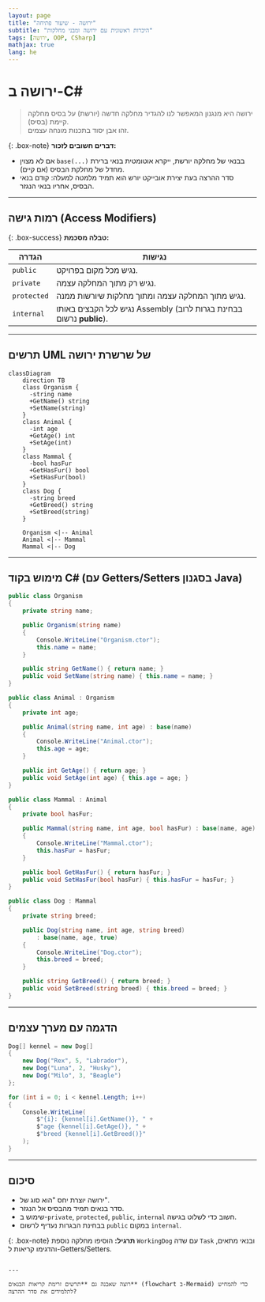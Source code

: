 ```yaml
---
layout: page
title: "ירושה - שיעור פתיחה"
subtitle: "היכרות ראשונית עם ירושה ומבני מחלקות"
tags: [ירושה, OOP, CSharp]
mathjax: true
lang: he
---
```


# ירושה ב-C#

> ירושה היא מנגנון המאפשר לנו להגדיר מחלקה חדשה (יורשת) על בסיס מחלקה קיימת (בסיס).  
> זהו אבן יסוד בתכנות מונחה עצמים.

{: .box-note}
**דברים חשובים לזכור:**
- אם לא מצוין `base(...)` בבנאי של מחלקה יורשת, ייקרא אוטומטית בנאי ברירת מחדל של מחלקת הבסיס (אם קיים).  
- סדר ההרצה בעת יצירת אובייקט יורש הוא תמיד מלמטה למעלה: קודם בנאי הבסיס, אחריו בנאי הנגזר.

---

## רמות גישה (Access Modifiers)

{: .box-success}
**טבלה מסכמת:**

| הגדרה       | נגישות                                                                 |
|-------------|------------------------------------------------------------------------|
| `public`    | נגיש מכל מקום בפרויקט.                                                 |
| `private`   | נגיש רק מתוך המחלקה עצמה.                                              |
| `protected` | נגיש מתוך המחלקה עצמה ומתוך מחלקות שיורשות ממנה.                       |
| `internal`  | נגיש לכל הקבצים באותו Assembly (בבחינת בגרות לרוב נרשום **public**). |

---

## תרשים UML של שרשרת ירושה

```mermaid
classDiagram
    direction TB
    class Organism {
      -string name
      +GetName() string
      +SetName(string)
    }
    class Animal {
      -int age
      +GetAge() int
      +SetAge(int)
    }
    class Mammal {
      -bool hasFur
      +GetHasFur() bool
      +SetHasFur(bool)
    }
    class Dog {
      -string breed
      +GetBreed() string
      +SetBreed(string)
    }

    Organism <|-- Animal
    Animal <|-- Mammal
    Mammal <|-- Dog
````

---

## מימוש בקוד C# (עם Getters/Setters בסגנון Java)

```csharp
public class Organism
{
    private string name;

    public Organism(string name)
    {
        Console.WriteLine("Organism.ctor");
        this.name = name;
    }

    public string GetName() { return name; }
    public void SetName(string name) { this.name = name; }
}

public class Animal : Organism
{
    private int age;

    public Animal(string name, int age) : base(name)
    {
        Console.WriteLine("Animal.ctor");
        this.age = age;
    }

    public int GetAge() { return age; }
    public void SetAge(int age) { this.age = age; }
}

public class Mammal : Animal
{
    private bool hasFur;

    public Mammal(string name, int age, bool hasFur) : base(name, age)
    {
        Console.WriteLine("Mammal.ctor");
        this.hasFur = hasFur;
    }

    public bool GetHasFur() { return hasFur; }
    public void SetHasFur(bool hasFur) { this.hasFur = hasFur; }
}

public class Dog : Mammal
{
    private string breed;

    public Dog(string name, int age, string breed)
        : base(name, age, true)
    {
        Console.WriteLine("Dog.ctor");
        this.breed = breed;
    }

    public string GetBreed() { return breed; }
    public void SetBreed(string breed) { this.breed = breed; }
}
```

---

## הדגמה עם מערך עצמים

```csharp
Dog[] kennel = new Dog[]
{
    new Dog("Rex", 5, "Labrador"),
    new Dog("Luna", 2, "Husky"),
    new Dog("Milo", 3, "Beagle")
};

for (int i = 0; i < kennel.Length; i++)
{
    Console.WriteLine(
        $"{i}: {kennel[i].GetName()}, " +
        $"age {kennel[i].GetAge()}, " +
        $"breed {kennel[i].GetBreed()}"
    );
}
```

---

## סיכום

* ירושה יוצרת יחס "הוא סוג של".
* סדר בנאים תמיד מהבסיס אל הנגזר.
* שימוש ב-`private`, `protected`, `public`, `internal` חשוב כדי לשלוט בגישה.
* בבחינת הבגרות נעדיף לרשום `public` במקום `internal`.

{: .box-note}
**תרגיל:** הוסיפו מחלקה נוספת `WorkingDog` עם שדה `Task` ובנאי מתאים, והדגימו קריאות ל-Getters/Setters.

```

---

רוצה שאבנה גם **תרשים זרימת קריאות הבנאים** (flowchart ב-Mermaid) כדי להמחיש לתלמידים את סדר ההרצה?
